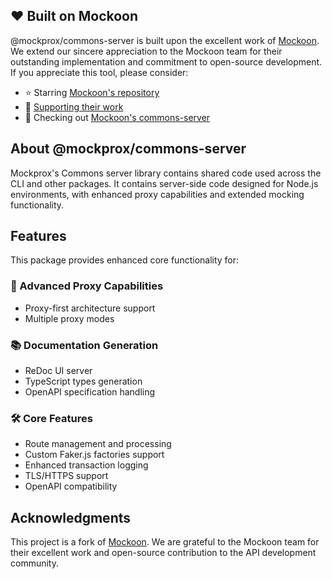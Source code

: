 ## ❤️ Built on Mockoon

@mockprox/commons-server is built upon the excellent work of [Mockoon](https://mockoon.com). We extend our sincere appreciation to the Mockoon team for their outstanding implementation and commitment to open-source development. If you appreciate this tool, please consider:

- ⭐ Starring [Mockoon's repository](https://github.com/mockoon/mockoon)
- 💝 [Supporting their work](https://github.com/sponsors/mockoon)
- 🌟 Checking out [Mockoon's commons-server](https://github.com/mockoon/mockoon/tree/main/packages/commons-server)

## About @mockprox/commons-server

Mockprox's Commons server library contains shared code used across the CLI and other packages. It contains server-side code designed for Node.js environments, with enhanced proxy capabilities and extended mocking functionality.

## Features

This package provides enhanced core functionality for:

### 🔄 Advanced Proxy Capabilities
- Proxy-first architecture support
- Multiple proxy modes

### 📚 Documentation Generation
- ReDoc UI server
- TypeScript types generation
- OpenAPI specification handling

### 🛠 Core Features
- Route management and processing
- Custom Faker.js factories support
- Enhanced transaction logging
- TLS/HTTPS support
- OpenAPI compatibility

## Acknowledgments

This project is a fork of [Mockoon](https://mockoon.com). We are grateful to the Mockoon team for their excellent work and open-source contribution to the API development community.
